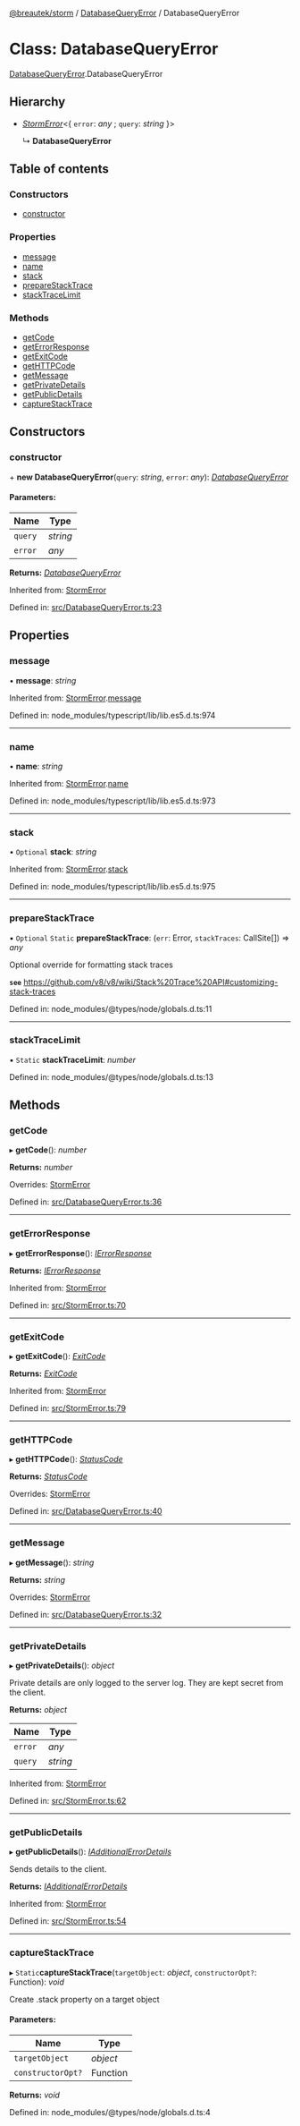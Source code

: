 [@breautek/storm](../README.md) / [DatabaseQueryError](../modules/databasequeryerror.md) / DatabaseQueryError

# Class: DatabaseQueryError

[DatabaseQueryError](../modules/databasequeryerror.md).DatabaseQueryError

## Hierarchy

* [*StormError*](stormerror.stormerror-1.md)<{ `error`: *any* ; `query`: *string*  }\>

  ↳ **DatabaseQueryError**

## Table of contents

### Constructors

- [constructor](databasequeryerror.databasequeryerror-1.md#constructor)

### Properties

- [message](databasequeryerror.databasequeryerror-1.md#message)
- [name](databasequeryerror.databasequeryerror-1.md#name)
- [stack](databasequeryerror.databasequeryerror-1.md#stack)
- [prepareStackTrace](databasequeryerror.databasequeryerror-1.md#preparestacktrace)
- [stackTraceLimit](databasequeryerror.databasequeryerror-1.md#stacktracelimit)

### Methods

- [getCode](databasequeryerror.databasequeryerror-1.md#getcode)
- [getErrorResponse](databasequeryerror.databasequeryerror-1.md#geterrorresponse)
- [getExitCode](databasequeryerror.databasequeryerror-1.md#getexitcode)
- [getHTTPCode](databasequeryerror.databasequeryerror-1.md#gethttpcode)
- [getMessage](databasequeryerror.databasequeryerror-1.md#getmessage)
- [getPrivateDetails](databasequeryerror.databasequeryerror-1.md#getprivatedetails)
- [getPublicDetails](databasequeryerror.databasequeryerror-1.md#getpublicdetails)
- [captureStackTrace](databasequeryerror.databasequeryerror-1.md#capturestacktrace)

## Constructors

### constructor

\+ **new DatabaseQueryError**(`query`: *string*, `error`: *any*): [*DatabaseQueryError*](databasequeryerror.databasequeryerror-1.md)

#### Parameters:

Name | Type |
------ | ------ |
`query` | *string* |
`error` | *any* |

**Returns:** [*DatabaseQueryError*](databasequeryerror.databasequeryerror-1.md)

Inherited from: [StormError](stormerror.stormerror-1.md)

Defined in: [src/DatabaseQueryError.ts:23](https://github.com/breautek/storm/blob/00f0282/src/DatabaseQueryError.ts#L23)

## Properties

### message

• **message**: *string*

Inherited from: [StormError](stormerror.stormerror-1.md).[message](stormerror.stormerror-1.md#message)

Defined in: node_modules/typescript/lib/lib.es5.d.ts:974

___

### name

• **name**: *string*

Inherited from: [StormError](stormerror.stormerror-1.md).[name](stormerror.stormerror-1.md#name)

Defined in: node_modules/typescript/lib/lib.es5.d.ts:973

___

### stack

• `Optional` **stack**: *string*

Inherited from: [StormError](stormerror.stormerror-1.md).[stack](stormerror.stormerror-1.md#stack)

Defined in: node_modules/typescript/lib/lib.es5.d.ts:975

___

### prepareStackTrace

▪ `Optional` `Static` **prepareStackTrace**: (`err`: Error, `stackTraces`: CallSite[]) => *any*

Optional override for formatting stack traces

**`see`** https://github.com/v8/v8/wiki/Stack%20Trace%20API#customizing-stack-traces

Defined in: node_modules/@types/node/globals.d.ts:11

___

### stackTraceLimit

▪ `Static` **stackTraceLimit**: *number*

Defined in: node_modules/@types/node/globals.d.ts:13

## Methods

### getCode

▸ **getCode**(): *number*

**Returns:** *number*

Overrides: [StormError](stormerror.stormerror-1.md)

Defined in: [src/DatabaseQueryError.ts:36](https://github.com/breautek/storm/blob/00f0282/src/DatabaseQueryError.ts#L36)

___

### getErrorResponse

▸ **getErrorResponse**(): [*IErrorResponse*](../interfaces/stormerror.ierrorresponse.md)

**Returns:** [*IErrorResponse*](../interfaces/stormerror.ierrorresponse.md)

Inherited from: [StormError](stormerror.stormerror-1.md)

Defined in: [src/StormError.ts:70](https://github.com/breautek/storm/blob/00f0282/src/StormError.ts#L70)

___

### getExitCode

▸ **getExitCode**(): [*ExitCode*](../enums/exitcode.exitcode-1.md)

**Returns:** [*ExitCode*](../enums/exitcode.exitcode-1.md)

Inherited from: [StormError](stormerror.stormerror-1.md)

Defined in: [src/StormError.ts:79](https://github.com/breautek/storm/blob/00f0282/src/StormError.ts#L79)

___

### getHTTPCode

▸ **getHTTPCode**(): [*StatusCode*](../enums/statuscode.statuscode-1.md)

**Returns:** [*StatusCode*](../enums/statuscode.statuscode-1.md)

Overrides: [StormError](stormerror.stormerror-1.md)

Defined in: [src/DatabaseQueryError.ts:40](https://github.com/breautek/storm/blob/00f0282/src/DatabaseQueryError.ts#L40)

___

### getMessage

▸ **getMessage**(): *string*

**Returns:** *string*

Overrides: [StormError](stormerror.stormerror-1.md)

Defined in: [src/DatabaseQueryError.ts:32](https://github.com/breautek/storm/blob/00f0282/src/DatabaseQueryError.ts#L32)

___

### getPrivateDetails

▸ **getPrivateDetails**(): *object*

Private details are only logged to the server log.
They are kept secret from the client.

**Returns:** *object*

Name | Type |
------ | ------ |
`error` | *any* |
`query` | *string* |

Inherited from: [StormError](stormerror.stormerror-1.md)

Defined in: [src/StormError.ts:62](https://github.com/breautek/storm/blob/00f0282/src/StormError.ts#L62)

___

### getPublicDetails

▸ **getPublicDetails**(): [*IAdditionalErrorDetails*](../interfaces/stormerror.iadditionalerrordetails.md)

Sends details to the client.

**Returns:** [*IAdditionalErrorDetails*](../interfaces/stormerror.iadditionalerrordetails.md)

Inherited from: [StormError](stormerror.stormerror-1.md)

Defined in: [src/StormError.ts:54](https://github.com/breautek/storm/blob/00f0282/src/StormError.ts#L54)

___

### captureStackTrace

▸ `Static`**captureStackTrace**(`targetObject`: *object*, `constructorOpt?`: Function): *void*

Create .stack property on a target object

#### Parameters:

Name | Type |
------ | ------ |
`targetObject` | *object* |
`constructorOpt?` | Function |

**Returns:** *void*

Defined in: node_modules/@types/node/globals.d.ts:4
